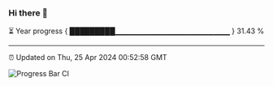 ### Hi there 👋

⏳ Year progress { █████████▁▁▁▁▁▁▁▁▁▁▁▁▁▁▁▁▁▁▁▁▁ } 31.43 %

---

⏰ Updated on Thu, 25 Apr 2024 00:52:58 GMT

![Progress Bar CI](https://github.com/liununu/liununu/workflows/Progress%20Bar%20CI/badge.svg)
